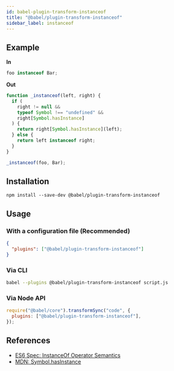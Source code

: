 ```yaml
---
id: babel-plugin-transform-instanceof
title: "@babel/plugin-transform-instanceof"
sidebar_label: instanceof
---
```


## Example

**In**

```js title="JavaScript"
foo instanceof Bar;
```

**Out**

```js title="JavaScript"
function _instanceof(left, right) {
  if (
    right != null &&
    typeof Symbol !== "undefined" &&
    right[Symbol.hasInstance]
  ) {
    return right[Symbol.hasInstance](left);
  } else {
    return left instanceof right;
  }
}

_instanceof(foo, Bar);
```

## Installation

```shell npm2yarn
npm install --save-dev @babel/plugin-transform-instanceof
```

## Usage

### With a configuration file (Recommended)

```json title="babel.config.json"
{
  "plugins": ["@babel/plugin-transform-instanceof"]
}
```

### Via CLI

```sh title="Shell"
babel --plugins @babel/plugin-transform-instanceof script.js
```

### Via Node API

```js title="JavaScript"
require("@babel/core").transformSync("code", {
  plugins: ["@babel/plugin-transform-instanceof"],
});
```

## References

- [ES6 Spec: InstanceOf Operator Semantics](https://www.ecma-international.org/ecma-262/6.0/#sec-instanceofoperator)
- [MDN: Symbol.hasInstance](https://developer.mozilla.org/en-US/docs/Web/JavaScript/Reference/Global_Objects/Symbol/hasInstance)
